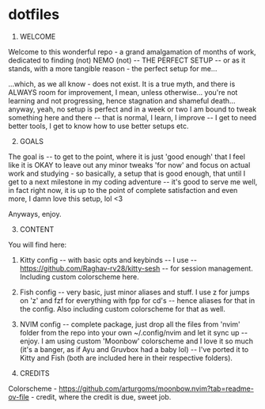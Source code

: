 # dotfiles


1. WELCOME

Welcome to this wonderful repo - a grand amalgamation of months of work, dedicated to finding (not) NEMO (not) -- THE PERFECT SETUP -- or as it stands, with a more tangible reason - the perfect setup for me...

...which, as we all know - does not exist. It is a true myth, and there is ALWAYS room for improvement, I mean, unless otherwise... you're not learning and not progressing, hence stagnation and shameful death... anyway, yeah, no setup is perfect and in a week or two I am bound to tweak something here and there -- that is normal, I learn, I improve -- I get to need better tools, I get to know how to use better setups etc.


2. GOALS

The goal is -- to get to the point, where it is just 'good enough' that I feel like it is OKAY to leave out any minor tweaks 'for now' and focus on actual work and studying - so basically, a setup that is good enough, that until I get to a next milestone in my coding adventure -- it's good to serve me well, in fact right now, it is up to the point of complete satisfaction and even more, I damn love this setup, lol <3

Anyways, enjoy. 


3. CONTENT

You will find here:

1. Kitty config -- with basic opts and keybinds -- I use -- https://github.com/Raghav-rv28/kitty-sesh -- for session management. Including custom colorscheme here.

2. Fish config -- very basic, just minor aliases and stuff. I use z for jumps on 'z' and fzf for everything with fpp for cd's -- hence aliases for that in the config. Also including custom colorscheme for that as well.

3. NVIM config -- complete package, just drop all the files from 'nvim' folder from the repo into your own ~/.config/nvim and let it sync up -- enjoy. I am using custom 'Moonbow' colorscheme and I love it so much (it's a banger, as if Ayu and Gruvbox had a baby lol) -- I've ported it to Kitty and Fish (both are included here in their respective folders).


4. CREDITS

Colorscheme - https://github.com/arturgoms/moonbow.nvim?tab=readme-ov-file - credit, where the credit is due, sweet job.
